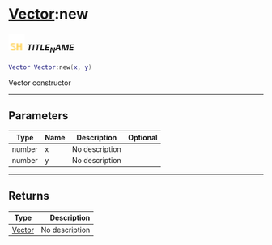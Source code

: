 # [Vector](../vector/README.md):new

### <img src="../../.gitbook/assets/shared.png" width="32" height="32" /> $TITLE_NAME$

```lua
Vector Vector:new(x, y)
```

Vector constructor<br>

-----------------
## Parameters

| Type   | Name | Description | Optional |
| ------ | ---- | ----------- | -------: |
| number | x | No description |  |
| number | y | No description |  |

-----------------
## Returns

| Type   | Description |
| ------ | ----------: |
| [Vector](../vector/README.md) | No description |

